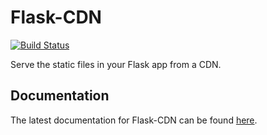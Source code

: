Flask-CDN
=========

[![Build Status](https://travis-ci.org/wichitacode/flask-cdn.png)](https://travis-ci.org/wichitacode/flask-cdn)

Serve the static files in your Flask app from a CDN.

Documentation
-------------
The latest documentation for Flask-CDN can be found [here](https://flask-cdn.readthedocs.org/en/latest/).
